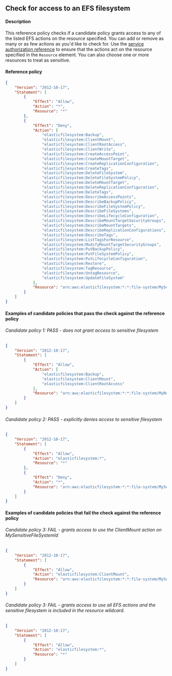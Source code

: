 ## Check for access to an EFS filesystem

#### Description

This reference policy checks if a candidate policy grants access to any of the listed EFS actions on the resource specified. You can add or remove as many or as few actions as you'd like to check for. Use the [service authorization reference](https://docs.aws.amazon.com/service-authorization/latest/reference/reference_policies_actions-resources-contextkeys.html) to ensure that the actions act on the resource specified in the ```Resource``` element.  You can also choose one or more resources to treat as sensitive.


#### Reference policy
```json
{
    "Version": "2012-10-17",
    "Statement": [
        {
            "Effect": "Allow",
            "Action": "*",
            "Resource": "*"
        },
        {
            "Effect": "Deny",
            "Action": [
                "elasticfilesystem:Backup",
                "elasticfilesystem:ClientMount",
                "elasticfilesystem:ClientRootAccess",
                "elasticfilesystem:ClientWrite",
                "elasticfilesystem:CreateAccessPoint",
                "elasticfilesystem:CreateMountTarget",
                "elasticfilesystem:CreateReplicationConfiguration",
                "elasticfilesystem:CreateTags",
                "elasticfilesystem:DeleteFileSystem",
                "elasticfilesystem:DeleteFileSystemPolicy",
                "elasticfilesystem:DeleteMountTarget",
                "elasticfilesystem:DeleteReplicationConfiguration",
                "elasticfilesystem:DeleteTags",
                "elasticfilesystem:DescribeAccessPoints",
                "elasticfilesystem:DescribeBackupPolicy",
                "elasticfilesystem:DescribeFileSystemPolicy",
                "elasticfilesystem:DescribeFileSystems",
                "elasticfilesystem:DescribeLifecycleConfiguration",
                "elasticfilesystem:DescribeMountTargetSecurityGroups",
                "elasticfilesystem:DescribeMountTargets",
                "elasticfilesystem:DescribeReplicationConfigurations",
                "elasticfilesystem:DescribeTags",
                "elasticfilesystem:ListTagsForResource",
                "elasticfilesystem:ModifyMountTargetSecurityGroups",
                "elasticfilesystem:PutBackupPolicy",
                "elasticfilesystem:PutFileSystemPolicy",
                "elasticfilesystem:PutLifecycleConfiguration",
                "elasticfilesystem:Restore",
                "elasticfilesystem:TagResource",
                "elasticfilesystem:UntagResource",
                "elasticfilesystem:UpdateFileSystem"
            ],
            "Resource": "arn:aws:elasticfilesystem:*:*:file-system/MySensitiveFileSystemId"
        }
    ]
}
```

#### Examples of candidate policies that pass the check against the reference policy

###### Candidate policy 1: PASS - does not grant access to sensitive filesystem
```json
{
    "Version": "2012-10-17",
    "Statement": [
        {
            "Effect": "Allow",
            "Action": [
                "elasticfilesystem:Backup",
                "elasticfilesystem:ClientMount",
                "elasticfilesystem:ClientRootAccess"
            ],
            "Resource": "arn:aws:elasticfilesystem:*:*:file-system/MyNotSensitiveFileSystemId"
        }
    ]
}
```

###### Candidate policy 2: PASS - explicitly denies access to sensitive filesystem
```json
{
    "Version": "2012-10-17",
    "Statement": [
        {
            "Effect": "Allow",
            "Action": "elasticfilesystem:*",
            "Resource": "*"
        }, 
        {
            "Effect": "Deny",
            "Action": "*",
            "Resource": "arn:aws:elasticfilesystem:*:*:file-system/MySensitiveFileSystemId"
        }
    ]
}
```

#### Examples of candidate policies that fail the check against the reference policy

###### Candidate policy 3: FAIL - grants access to use the ClientMount action on MySensitiveFileSystemId
```json
{
    "Version": "2012-10-17",
    "Statement": [
        {
            "Effect": "Allow",
            "Action": "elasticfilesystem:ClientMount",
            "Resource": "arn:aws:elasticfilesystem:*:*:file-system/MySensitiveFileSystemId"
        }
    ]
}
```

###### Candidate policy 3: FAIL - grants access to use all EFS actions and the sensitive filesystem is included in the resource wildcard.
```json
{
    "Version": "2012-10-17",
    "Statement": [
        {
            "Effect": "Allow",
            "Action": "elasticfilesystem:*",
            "Resource": "*"
        }
    ]
}
```
